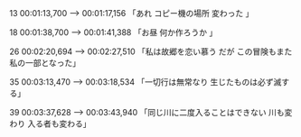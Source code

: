 

13
00:01:13,700 --> 00:01:17,156
「あれ コピー機の場所 変わった 」

18
00:01:38,700 --> 00:01:41,388
「お昼 何か作ろうか 」

26
00:02:20,694 --> 00:02:27,510
「私は故郷を恋い慕う だが この冒険もまた
私の一部となった」

35
00:03:13,470 --> 00:03:18,534
「一切行は無常なり
生じたものは必ず滅する」

39
00:03:37,628 --> 00:03:43,940
「同じ川に二度入ることはできない
川も変わり 入る者も変わる」